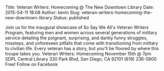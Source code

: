 Title: Veteran Writers: Homecoming @ The New Downtown Library
Date: 2015-04-11 18:08
Author: kevin
Slug: veteran-writers-homecoming-the-new-downtown-library
Status: published

Join us for the inaugural showcase of So Say We All's Veteran Writers Program, featuring men and women across several generations of military service detailing the poignant, surprising, and darkly funny struggles, missteps, and unforeseen pitfalls that come with transitioning from military to civilian life. Every veteran has a story, but you'll be floored by where this troupe takes you. Veteran Writers: Homecoming November 15th @ 7pm SDPL Central Library 330 Park Blvd, San Diego, CA 92101 (619) 236-5800 Free! Follow on Facebook
